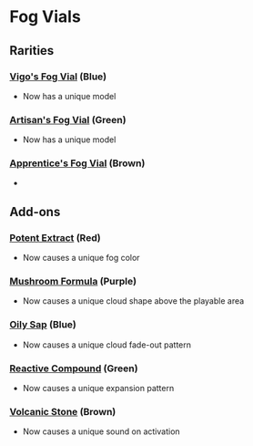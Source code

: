 # Fog Vials

## Rarities

### [Vigo's Fog Vial](<https://deadbydaylight.wiki.gg/wiki/Vigo%27s_Fog_Vial>) (Blue)

- Now has a unique model


### [Artisan's Fog Vial](<https://deadbydaylight.wiki.gg/wiki/Artisan%27s_Fog_Vial>) (Green)

- Now has a unique model


### [Apprentice's Fog Vial](<https://deadbydaylight.wiki.gg/wiki/Apprentice%27s_Fog_Vial>) (Brown)

-


## Add-ons


### [Potent Extract](<https://deadbydaylight.wiki.gg/wiki/Potent_Extract>) (Red)

- Now causes a unique fog color


### [Mushroom Formula](<https://deadbydaylight.wiki.gg/wiki/Mushroom_Formula>) (Purple)

- Now causes a unique cloud shape above the playable area


### [Oily Sap](<https://deadbydaylight.wiki.gg/wiki/Oily_Sap>) (Blue)

- Now causes a unique cloud fade-out pattern


### [Reactive Compound](<https://deadbydaylight.wiki.gg/wiki/Reactive_Compound>) (Green)

- Now causes a unique expansion pattern


### [Volcanic Stone](<https://deadbydaylight.wiki.gg/wiki/Volcanic_Stone>) (Brown)

- Now causes a unique sound on activation 
